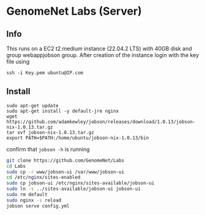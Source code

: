 # GenomeNet Labs (Server)

## Info

This runs on a EC2 t2.medium instance (22.04.2 LTS) with 40GB disk and group webappjobson group. After creation of the instance login with the key file using

```
ssh -i Key.pem ubuntu@IP.com
```

## Install

```
sudo apt-get update
sudo apt-get install -y default-jre nginx
wget https://github.com/adamkewley/jobson/releases/download/1.0.13/jobson-nix-1.0.13.tar.gz
tar xvf jobson-nix-1.0.13.tar.gz
export PATH=$PATH:/home/ubuntu/jobson-nix-1.0.13/bin
```

confirm that `jobson -h` is running

```bash
git clone https://github.com/GenomeNet/Labs
cd Labs
sudo cp -r www/jobson-ui /var/www/jobson-ui
cd /etc/nginx/sites-enabled
sudo cp jobson-ui /etc/nginx/sites-available/jobson-ui
sudo ln -s ../sites-available/jobson-ui jobson-ui
sudo rm default
sudo nginx -s reload
jobson serve config.yml
```


